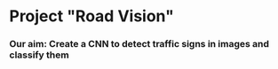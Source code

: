 # Project "Road Vision"

### Our aim: Create a CNN to detect traffic signs in images and classify them

